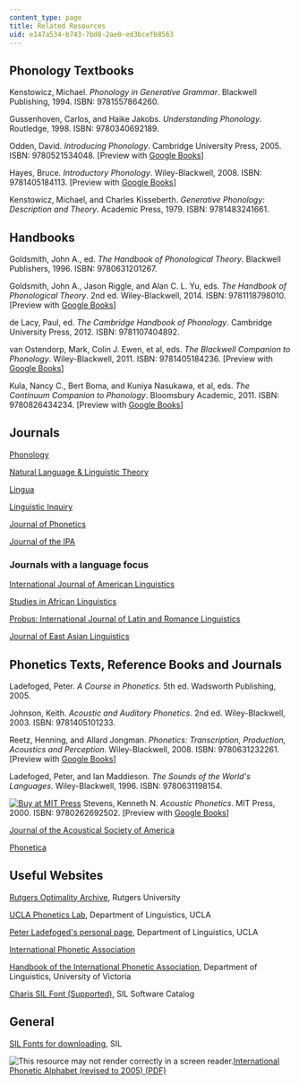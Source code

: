 ```yaml
---
content_type: page
title: Related Resources
uid: e147a534-b743-7bd8-2ae0-ed3bcefb8563
---
```


Phonology Textbooks
-------------------

Kenstowicz, Michael. _Phonology in Generative Grammar_. Blackwell Publishing, 1994. ISBN: 9781557864260.

Gussenhoven, Carlos, and Haike Jakobs. _Understanding Phonology_. Routledge, 1998. ISBN: 9780340692189.

Odden, David. _Introducing Phonology_. Cambridge University Press, 2005. ISBN: 9780521534048. \[Preview with [Google Books](http://books.google.com/books?id=wQjwirrNzYYC&pg=PAfrontcover)\]

Hayes, Bruce. _Introductory Phonology_. Wiley-Blackwell, 2008. ISBN: 9781405184113. \[Preview with [Google Books](http://books.google.com/books?id=QT8W4zDHKvwC&pg=PAfrontcover)\]

Kenstowicz, Michael, and Charles Kisseberth. _Generative Phonology: Description and Theory_. Academic Press, 1979. ISBN: 9781483241661.

Handbooks
---------

Goldsmith, John A., ed. _The Handbook of Phonological Theory_. Blackwell Publishers, 1996. ISBN: 9780631201267.

Goldsmith, John A., Jason Riggle, and Alan C. L. Yu, eds. _The Handbook of Phonological Theory_. 2nd ed. Wiley-Blackwell, 2014. ISBN: 9781118798010. \[Preview with [Google Books](http://books.google.com/books?id=4go3VdnK5PwC&pg=PAfrontcover)\]

de Lacy, Paul, ed. _The Cambridge Handbook of Phonology_. Cambridge University Press, 2012. ISBN: 9781107404892.

van Ostendorp, Mark, Colin J. Ewen, et al, eds. _The Blackwell Companion to Phonology_. Wiley-Blackwell, 2011. ISBN: 9781405184236. \[Preview with [Google Books](http://books.google.com/books?id=3_Sp1g_QziwC&pg=PAfrontcover)\]

Kula, Nancy C., Bert Boma, and Kuniya Nasukawa, et al, eds. _The Continuum Companion to Phonology_. Bloomsbury Academic, 2011. ISBN: 9780826434234. \[Preview with [Google Books](http://books.google.com/books?id=dAPdZWT-RZkC&pg=PAfrontcover)\]

Journals
--------

[Phonology](http://journals.cambridge.org/action/displayJournal?jid=pho)

[Natural Language & Linguistic Theory](http://link.springer.com/journal/11049)

[Lingua](http://www.journals.elsevier.com/lingua/)

[Linguistic Inquiry](http://www.mitpressjournals.org/loi/ling)

[Journal of Phonetics](http://www.journals.elsevier.com/journal-of-phonetics/)

[Journal of the IPA](https://www.internationalphoneticassociation.org/content/journal-ipa)

### Journals with a language focus

[International Journal of American Linguistics](http://www.press.uchicago.edu/ucp/journals/journal/ijal.html)

[Studies in African Linguistics](https://journals.flvc.org/sal)

[Probus: International Journal of Latin and Romance Linguistics](http://www.degruyter.com/view/j/prbs)

[Journal of East Asian Linguistics](http://link.springer.com/journal/10831)

Phonetics Texts, Reference Books and Journals
---------------------------------------------

Ladefoged, Peter. _A Course in Phonetics_. 5th ed. Wadsworth Publishing, 2005.

Johnson, Keith. _Acoustic and Auditory Phonetics_. 2nd ed. Wiley-Blackwell, 2003. ISBN: 9781405101233.

Reetz, Henning, and Allard Jongman. _Phonetics: Transcription, Production, Acoustics and Perception_. Wiley-Blackwell, 2008. ISBN: 9780631232261. \[Preview with [Google Books](http://books.google.com/books?id=LpxJL1tJajgC&pg=PAfrontcover)\]

Ladefoged, Peter, and Ian Maddieson. _The Sounds of the World's Languages_. Wiley-Blackwell, 1996. ISBN: 9780631198154.

[![Buy at MIT Press](/images/mp_logo.gif)](https://mitpress.mit.edu/9780262692502) Stevens, Kenneth N. _Acoustic Phonetics_. MIT Press, 2000. ISBN: 9780262692502. \[Preview with [Google Books](http://books.google.com/books?id=Gej94hCGrLMC&pg=PAfrontcover)\]

[Journal of the Acoustical Society of America](http://scitation.aip.org/content/asa/journal/jasa)

[Phonetica](http://www.karger.com/Journal/Home/224275)

Useful Websites
---------------

[Rutgers Optimality Archive](http://roa.rutgers.edu/), Rutgers University

[UCLA Phonetics Lab](http://www.linguistics.ucla.edu/faciliti/uclaplab.html), Department of Linguistics, UCLA

[Peter Ladefoged's personal page](http://www.linguistics.ucla.edu/people/ladefoge/), Department of Linguistics, UCLA

[International Phonetic Association](https://www.internationalphoneticassociation.org/)

[Handbook of the International Phonetic Association](http://www.uvic.ca/humanities/linguistics/resources/ipa/handbook/index.php), Department of Linguistics, University of Victoria

[Charis SIL Font (Supported)](https://software.sil.org/charis/download/), SIL Software Catalog

General
-------

[SIL Fonts for downloading](http://scripts.sil.org/cms/scripts/page.php?cat_id=FontDownloads), SIL

![This resource may not render correctly in a screen reader.](/images/inacessible.gif)[International Phonetic Alphabet (revised to 2005) (PDF)](https://www.internationalphoneticassociation.org/sites/default/files/IPA_Number_chart_(C)2005.pdf)